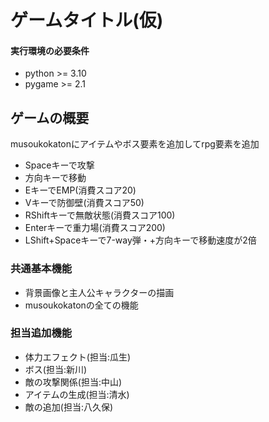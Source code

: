 # ゲームタイトル(仮)


#### 実行環境の必要条件
* python >= 3.10
* pygame >= 2.1
## ゲームの概要
musoukokatonにアイテムやボス要素を追加してrpg要素を追加
* Spaceキーで攻撃
* 方向キーで移動
* EキーでEMP(消費スコア20)
* Vキーで防御壁(消費スコア50)
* RShiftキーで無敵状態(消費スコア100)
* Enterキーで重力場(消費スコア200)
* LShift+Spaceキーで7-way弾・+方向キーで移動速度が2倍

### 共通基本機能
* 背景画像と主人公キャラクターの描画
* musoukokatonの全ての機能

### 担当追加機能
 * 体力エフェクト(担当:瓜生)
 * ボス(担当:新川)
 * 敵の攻撃関係(担当:中山)
 * アイテムの生成(担当:清水)
 * 敵の追加(担当:八久保)